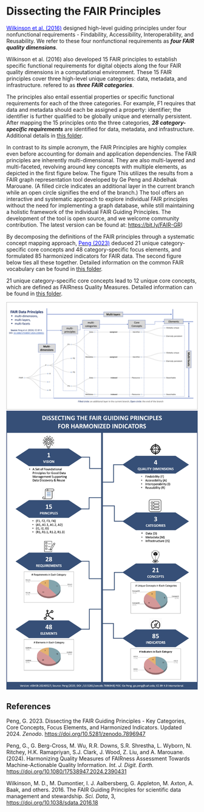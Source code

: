Dissecting the FAIR Principles 
===============================

[<span class="underline" style="color:blue">Wilkinson et al. (2016)</span>](https://doi.org/10.1038/sdata.2016.18) designed high-level guiding principles under four nonfunctional requirements - Findability, Accessibility, Interoperability, and Reusability. We refer to these four nonfunctional requirements as ***four FAIR quality dimensions***.

Wilkinson et al. (2016) also developed 15 FAIR principles to establish specific functional requirements for digital objects along the four FAIR quality dimensions in a computational environment. These 15 FAIR principles cover three high-level unique categories: data, metadata, and infrastructure. refered to as ***three FAIR categories***. 

The principles also entail essential properties or specific functional requirements for each of the three categories. For example, F1 requires that data and metadata should each be assigned a property: identifier; the identifier is further qualified to be globally unique and eternally persistent. After mapping the 15 principles onto the three categories, ***28 category-specific requirements*** are identified for data, metadata, and infrastructure. Additional details in [this folder](https://github.com/gepeng86/FAIRness-QualityMeasures/tree/main/Category-Specific%20Requirements).

In contrast to its simple acronym, the FAIR Principles are highly complex even before accounting for domain and application dependencies. The FAIR principles are inherently multi-dimensional. They are also multi-layered and multi-faceted, revolving around key concepts with multiple elements, as depicted in the first figure below. The figure This utilizes the results from a FAIR graph representation tool developed by Ge Peng and Abdelhak Marouane. (A filled circle indicates an additional layer in the current branch while an open circle signifies the end of the branch.) The tool offers an interactive and systematic approach to explore individual FAIR principles without the need for implementing a graph database, while still maintaining a holistic framework of the individual FAIR Guiding Principles. The development of the tool is open source, and we welcome community contribution. The latest version can be found at: https://bit.ly/FAIR-GR)


By decomposing the definitions of the FAIR principles through a systematic concept mapping approach, [<span class="underline" style="color:blue">Peng (2023)</span>](https://doi.org/10.5281/zenodo.7896948) deduced 21 unique category-specific core concepts and 48 category-specific focus elements, and formulated 85 harmonized indicators for FAIR data. The second figure below ties all these together. Detailed information on the common FAIR vocabulary can be found in [this folder](https://github.com/gepeng86/FAIRness-QualityMeasures/tree/main/Common%20FAIR%20Vocabulary).

21 unique category-specific core concepts lead to 12 unique core concepts, which are defined as FAIRness Quality Measures. Detailed information can be found in [this folder](https://github.com/gepeng86/FAIRness-QualityMeasures/tree/main/FAIR%20Quality%20Measures).


<img src="https://github.com/gepeng86/FAIRness-QualityMeasures/blob/main/_images/Peng_etal_2024_FAIR-QM_Figure2_Citation.jpg" width="850" />

<img src="https://github.com/gepeng86/FAIRness-QualityMeasures/blob/main/_images/Peng_DissectingFAIR-Principles_v00r08.jpg" width="600" />


References
----------

Peng, G. 2023. Dissecting the FAIR Guiding Principles - Key Categories, Core Concepts, Focus Elements, and Harmonized Indicators. Updated 2024. _Zenodo_. https://doi.org/10.5281/zenodo.7896947 

Peng, G., G. Berg-Cross, M. Wu, R.R. Downs, S.R. Shrestha, L. Wyborn, N. Ritchey, H.K. Ramapriyan, S.J. Clark, J. Wood, Z. Liu, and A. Marouane. (2024). Harmonizing Quality Measures of FAIRness Assessment Towards Machine-Actionable Quality Information. _Int. J. Digit. Earth._ https://doi.org/10.1080/17538947.2024.2390431

Wilkinson, M. D.,  M. Dumontier, I. J. Aalbersberg, G. Appleton, M. Axton, A. Baak, and others. 2016. The FAIR Guiding Principles for scientific data management and stewardship. _Sci. Data_, 3,  https://doi.org/10.1038/sdata.2016.18
